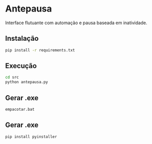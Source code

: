 # Antepausa

Interface flutuante com automação e pausa baseada em inatividade.

## Instalação
```bash
pip install -r requirements.txt
```

## Execução
```bash
cd src
python antepausa.py
```
## Gerar .exe
```bash
empacotar.bat
```

## Gerar .exe
```bash
pip install pyinstaller
```